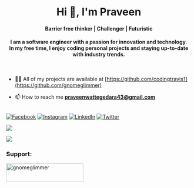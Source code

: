 <h1 align="center">Hi 👋, I'm Praveen</h1>
<h4 align="center">Barrier free thinker | Challenger | Futuristic</h4>

<h4 align="center"> I am a software engineer with a passion for innovation and technology.<br> In my free time, I enjoy coding personal projects and staying up-to-date with industry trends. </h4><br>

- 👨‍💻 All of my projects are available at [https://github.com/codingtravis1](https://github.com/gnomeglimmer)

- 📫 How to reach me **praveenwattegedara43@gmail.com**<br><br>

[![Facebook](https://img.shields.io/badge/Facebook-%231877F2.svg?logo=Facebook&logoColor=white)](https://facebook.com/gnomeglimmer
) [![Instagram](https://img.shields.io/badge/Instagram-%23E4405F.svg?logo=Instagram&logoColor=white)](https://instagram.com/_gnomeglimmer
) [![LinkedIn](https://img.shields.io/badge/LinkedIn-%230077B5.svg?logo=linkedin&logoColor=white)](https://linkedin.com/in/gnomeglimmer
) [![Twitter](https://img.shields.io/badge/Twitter-%231DA1F2.svg?logo=Twitter&logoColor=white)](https://twitter.com/gnomeglimmer
) 

![](https://github-readme-stats.vercel.app/api?username=gnomeglimmer&theme=radical&hide_border=false&include_all_commits=false&count_private=false)

![](https://github-readme-stats.vercel.app/api/top-langs/?username=gnomeglimmer&theme=radical&hide_border=false&include_all_commits=false&count_private=false&layout=compact)


<h3 align="left">Support:</h3>
<p><a href="https://ko-fi.com/codingtravis"> <img align="left" src="https://cdn.ko-fi.com/cdn/kofi3.png?v=3" height="50" width="210" alt="gnomeglimmer" /></a></p><br><br>

